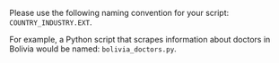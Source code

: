 Please use the following naming convention for your script: `COUNTRY_INDUSTRY.EXT`.

For example, a Python script that scrapes information about doctors in Bolivia would be named: `bolivia_doctors.py`.
